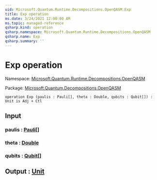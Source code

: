 ```yaml
---
uid: Microsoft.Quantum.Runtime.Decompositions.OpenQASM.Exp
title: Exp operation
ms.date: 3/24/2021 12:00:00 AM
ms.topic: managed-reference
qsharp.kind: operation
qsharp.namespace: Microsoft.Quantum.Runtime.Decompositions.OpenQASM
qsharp.name: Exp
qsharp.summary: ''
---
```


# Exp operation

Namespace: [Microsoft.Quantum.Runtime.Decompositions.OpenQASM](xref:Microsoft.Quantum.Runtime.Decompositions.OpenQASM)

Package: [Microsoft.Quantum.Decompositions.OpenQASM](https://nuget.org/packages/Microsoft.Quantum.Decompositions.OpenQASM)




```qsharp
operation Exp (paulis : Pauli[], theta : Double, qubits : Qubit[]) : Unit is Adj + Ctl
```


## Input

### paulis : [Pauli](xref:microsoft.quantum.lang-ref.pauli)[]




### theta : [Double](xref:microsoft.quantum.lang-ref.double)




### qubits : [Qubit](xref:microsoft.quantum.lang-ref.qubit)[]





## Output : [Unit](xref:microsoft.quantum.lang-ref.unit)

